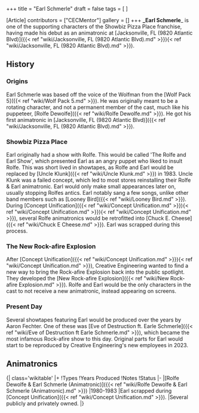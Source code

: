 +++
title = "Earl Schmerle"
draft = false
tags = [ ]

[Article]
contributors = ["CECMentor"]
gallery = []
+++
**_Earl Schmerle**_ is one of the supporting characters of the Showbiz Pizza Place franchise, having made his debut as an animatronic at [Jacksonville, FL (9820 Atlantic Blvd)]({{< ref "wiki/Jacksonville, FL (9820 Atlantic Blvd).md" >}}){< ref "wiki/Jacksonville, FL (9820 Atlantic Blvd).md" >}}).

## History ##

### Origins ###
Earl Schmerle was based off the voice of the Wolfman from the [Wolf Pack 5]({{< ref "wiki/Wolf Pack 5.md" >}}). He was originally meant to be a rotating character, and not a permanent member of the cast, much like his puppeteer, [Rolfe Dewolfe]({{< ref "wiki/Rolfe Dewolfe.md" >}}). He got his first animatronic in [Jacksonville, FL (9820 Atlantic Blvd)]({{< ref "wiki/Jacksonville, FL (9820 Atlantic Blvd).md" >}}).

### Showbiz Pizza Place ###
Earl originally had a show with Rolfe. This would be called 'The Rolfe and Earl Show', which presented Earl as an angry puppet who liked to insult Rolfe. This was short lived in showtapes, as Rolfe and Earl would be replaced by [Uncle Klunk]({{< ref "wiki/Uncle Klunk.md" >}}) in 1983. Uncle Klunk was a failed concept, which led to most stores reinstalling their Rolfe & Earl animatronic. Earl would only make small appearances later on, usually stopping Rolfes antics. Earl notably sang a few songs, unlike other band members such as [Looney Bird]({{< ref "wiki/Looney Bird.md" >}}). During [Concept Unification]({{< ref "wiki/Concept Unification.md" >}}){< ref "wiki/Concept Unification.md" >}}){< ref "wiki/Concept Unification.md" >}}), several Rolfe animatronics would be retrofitted into [Chuck E. Cheese]({{< ref "wiki/Chuck E Cheese.md" >}}). Earl was scrapped during this process.

### The New Rock-afire Explosion ###
After [Concept Unification]({{< ref "wiki/Concept Unification.md" >}}){< ref "wiki/Concept Unification.md" >}}), Creative Engineering wanted to find a new way to bring the Rock-afire Explosion back into the public spotlight. They developed the [New Rock-afire Explosion]({{< ref "wiki/New Rock-afire Explosion.md" >}}). Rolfe and Earl would be the only characters in the cast to not receive a new animatronic, instead appearing on screens.

### Present Day ###
Several showtapes featuring Earl would be produced over the years by Aaron Fechter. One of these was [Eve of Destruction ft. Earle Schmerle]({{< ref "wiki/Eve of Destruction ft Earle Schmerle.md" >}}), which became the most infamous Rock-afire show to this day. Original parts for Earl would start to be reproduced by Creative Engineering's new employees in 2023.

## Animatronics ##
{| class='wikitable'
|+
!Types
!Years Produced
!Notes
!Status
|-
|[Rolfe Dewolfe & Earl Schmerle (Animatronic)]({{< ref "wiki/Rolfe Dewolfe & Earl Schmerle (Animatronic).md" >}})
|1980-1983
|Earl scrapped during [Concept Unification]({{< ref "wiki/Concept Unification.md" >}}).
|Several publicly and privately owned.
|}